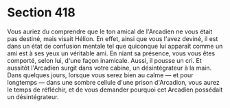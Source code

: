 # Section 418

Vous auriez du comprendre que le ton amical de l'Arcadien ne 
vous était pas destiné, mais visait Hélion. En effet, ainsi que vous 
l'avez deviné, il est dans un état de confusion mentale tel que 
quiconque lui apparaît comme un ami est à ses yeux un véritable 
ami. En niant sa présence, vous vous êtes comporté, selon lui, 
d'une façon inamicale. Aussi, il pousse un cri. Et aussitôt 
l'Arcadien surgit dans votre cabine, un désintégrateur à la main. 
Dans quelques jours, lorsque vous serez bien au calme — et pour 
longtemps — dans une sombre cellule d'une prison d'Arcadion, 
vous aurez le temps de réfléchir, et de vous demander pourquoi 
cet Arcadien possédait un désintégrateur.